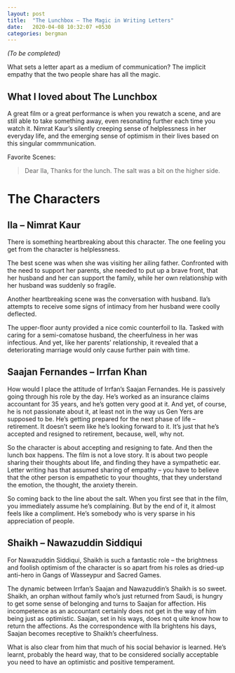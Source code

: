 ```yaml
---
layout: post
title:  "The Lunchbox – The Magic in Writing Letters"
date:   2020-04-08 10:32:07 +0530
categories: bergman
---
```


*(To be completed)*  

What sets a letter apart as a medium of communication? The implicit empathy that the two people share has all the magic.  

## What I loved about The Lunchbox 

A great film or a great performance is when you rewatch a scene, and are still able to take something away, even resonating further each time you watch it. Nimrat Kaur’s silently creeping sense of helplessness in her everyday life, and the emerging sense of optimism in their lives based on this singular commmunication. 

Favorite Scenes:
> Dear Ila, Thanks for the lunch. The salt was a bit on the higher side.  

# The Characters
## Ila – Nimrat Kaur
There is something heartbreaking about this character. The one feeling you get from the character is helplessness.  

The best scene was when she was visiting her ailing father. Confronted with the need to support her parents, she needed to put up a brave front, that her husband and her can support the family, while her own relationship with her husband was suddenly so fragile.  

Another heartbreaking scene was the conversation with husband. Ila’s attempts to receive some signs of intimacy from her husband were coolly deflected.  

The upper-floor aunty provided a nice comic counterfoil to Ila. Tasked with caring for a semi-comatose husband, the cheerfulness in her was infectious. And yet, like her parents’ relationship, it revealed that a deteriorating marriage would only cause further pain with time.

## Saajan Fernandes – Irrfan Khan  
How would I place the attitude of Irrfan’s Saajan Fernandes. He is passively going through his role by the day. He’s worked as an insurance claims accountant for 35 years, and he’s gotten very good at it. And yet, of course, he is not passionate about it, at least not in the way us Gen Yers are supposed to be. He’s getting prepared for the next phase of life – retirement. It doesn’t seem like he’s looking forward to it. It’s just that he’s accepted and resigned to retirement, because, well, why not.  

So the character is about accepting and resigning to fate. And then the lunch box happens. The film is not a love story. It is about two people sharing their thoughts about life, and finding they have a sympathetic ear. Letter writing has that assumed sharing of empathy – you have to believe that the other person is empathetic to your thoughts, that they understand the emotion, the thought, the anxiety therein.  

So coming back to the line about the salt. When you first see that in the film, you immediately assume he’s complaining. But by the end of it, it almost feels like a compliment. He’s somebody who is very sparse in his appreciation of people.  

## Shaikh – Nawazuddin Siddiqui  

For Nawazuddin Siddiqui, Shaikh is such a fantastic role – the brightness and foolish optimism of the character is so apart from his roles as dried-up anti-hero in Gangs of Wasseypur and Sacred Games.  

The dynamic between Irrfan’s Saajan and Nawazuddin’s Shaikh is so sweet. Shaikh, an orphan without family who’s just returned from Saudi, is hungry to get some sense of belonging and turns to Saajan for affection. His incompetence as an accountant certainly does not get in the way of him being just as optimistic. Saajan, set in his ways, does not q uite know how to return the affections. As the correspondence with Ila brightens his days, Saajan becomes receptive to Shaikh’s cheerfulness.  

What is also clear from him that much of his social behavior is learned. He’s learnt, probably the heard way, that to be considered socially acceptable you need to have an optimistic and positive temperament.  
